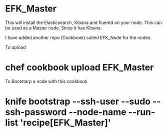 # EFK_Master

This will install the Elasticsearch, Kibana and fluentd on your node. This can be used as a Master node, Since it has Kibana.

I have added another repo (Cookbook) called EFK_Node for the nodes.


To upload 

# chef cookbook upload EFK_Master

To Bootstarp a node with this cookbook

# knife bootstrap <YourIP> --ssh-user <Username> --sudo --ssh-password <Password> --node-name <Yournode name> --run-list 'recipe[EFK_Master]'

